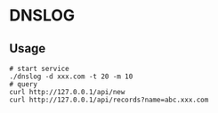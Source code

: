 # DNSLOG

## Usage

```
# start service
./dnslog -d xxx.com -t 20 -m 10
# query
curl http://127.0.0.1/api/new
curl http://127.0.0.1/api/records?name=abc.xxx.com
```